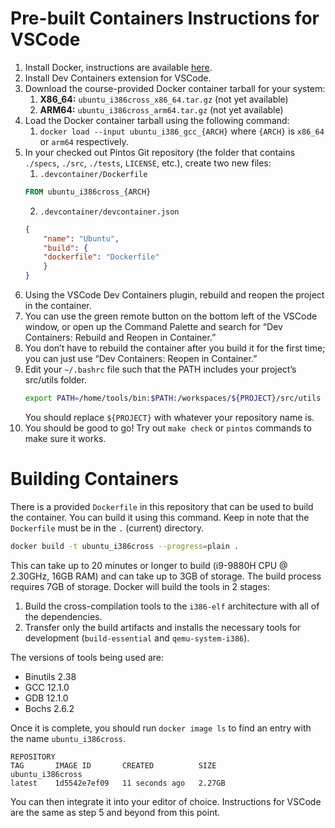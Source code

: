 # Pre-built Containers Instructions for VSCode
1. Install Docker, instructions are available [here](https://docs.docker.com/engine/install/).
2. Install Dev Containers extension for VSCode.
3. Download the course-provided Docker container tarball for your system:
   1. **X86_64:** `ubuntu_i386cross_x86_64.tar.gz` (not yet available)
   2. **ARM64:** `ubuntu_i386cross_arm64.tar.gz` (not yet available)
4. Load the Docker container tarball using the following command:
   1. `docker load --input ubuntu_i386_gcc_{ARCH}` where `{ARCH}` is `x86_64` or `arm64` respectively.
5. In your checked out Pintos Git repository (the folder that contains `./specs`, `./src`, `./tests`, `LICENSE`, etc.), create two new files:
   1. `.devcontainer/Dockerfile`
    ```Dockerfile
    FROM ubuntu_i386cross_{ARCH}
    ```
   2. `.devcontainer/devcontainer.json`
    ```json
    {
        "name": "Ubuntu",
        "build": {
        "dockerfile": "Dockerfile"
        }
    }
    ```
6. Using the VSCode Dev Containers plugin, rebuild and reopen the project in the container.
7. You can use the green remote button on the bottom left of the VSCode window, or open up the Command Palette and search for “Dev Containers: Rebuild and Reopen in Container.”
8.  You don’t have to rebuild the container after you build it for the first time; you can just use “Dev Containers: Reopen in Container.”
9.  Edit your `~/.bashrc` file such that the PATH includes your project’s src/utils folder.
    ```sh
    export PATH=/home/tools/bin:$PATH:/workspaces/${PROJECT}/src/utils
    ```
    You should replace `${PROJECT}` with whatever your repository name is.
10. You should be good to go! Try out `make check` or `pintos` commands to make sure it works.

# Building Containers
There is a provided `Dockerfile` in this repository that can be used to build the container. You can build it using this command. Keep in note that the `Dockerfile` must be in the `.` (current) directory.
```sh
docker build -t ubuntu_i386cross --progress=plain .
```
This can take up to 20 minutes or longer to build (i9-9880H CPU @ 2.30GHz, 16GB RAM) and can take up to 3GB of storage. The build process requires 7GB of storage. Docker will build the tools in 2 stages:
1. Build the cross-compilation tools to the `i386-elf` architecture with all of the dependencies.
2. Transfer only the build artifacts and installs the necessary tools for development (`build-essential` and `qemu-system-i386`).

The versions of tools being used are:
* Binutils 2.38
* GCC 12.1.0
* GDB 12.1.0
* Bochs 2.6.2

Once it is complete, you should run `docker image ls` to find an entry with the name `ubuntu_i386cross`.
```
REPOSITORY                                                                                TAG       IMAGE ID       CREATED          SIZE
ubuntu_i386cross                                                                          latest    1d5542e7ef09   11 seconds ago   2.27GB
```

You can then integrate it into your editor of choice. Instructions for VSCode are the same as step 5 and beyond from this point.